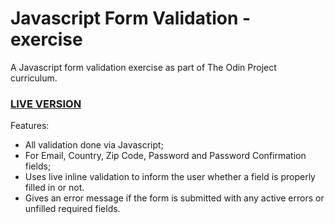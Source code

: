 # Javascript Form Validation - exercise

A Javascript form validation exercise as part of The Odin Project curriculum.

### <a href="https://dimitrije108.github.io/javascript-form-validation/">LIVE VERSION</a>

Features:

- All validation done via Javascript;
- For Email, Country, Zip Code, Password and Password Confirmation fields;
- Uses live inline validation to inform the user whether a field is properly filled in or not.
- Gives an error message if the form is submitted with any active errors or unfilled required fields.
